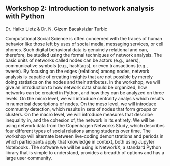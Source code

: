 ## Workshop 2: Introduction to network analysis with Python

Dr. Haiko Lietz & Dr. N. Gizem Bacaksizlar Turbic

Computational Social Science is often concerned with the traces of human behavior like those left by uses of social media, messaging services, or cell phones. Such digital behavioral data is genuinely relational and can, therefore, be studied using the formal techniques of network analysis. The basic units of networks called nodes can be actors (e.g., users), communicative symbols (e.g., hashtags), or even transactions (e.g., tweets). By focusing on the edges (relations) among nodes, network analysis is capable of creating insights that are not possible by merely doing statistics on the nodes and their attributes. In the workshop, we will give an introduction to how network data should be organized, how networks can be created in Python, and how they can be analyzed on three levels. On the micro level, we will introduce centrality analysis which results in numerical descriptions of nodes. On the meso level, we will introduce community detection, which results in sets of nodes that form groups or clusters. On the macro level, we will introduce measures that describe inequality in, and the cohesion of, the network in its entirety. We will be using network data from the Copenhagen Networks Study, which describes four different types of social relations among students over time. The workshop will alternate between live-coding demonstrations and periods in which participants apply that knowledge in context, both using Jupyter Notebooks. The software we will be using is NetworkX, a standard Python library that is simple to understand, provides a breadth of options and has a large user community.
